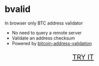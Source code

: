 # bvalid

In browser only BTC address validator

- No need to query a remote server
- Validate an address checksum
- Powered by [bitcoin-address-validation](https://www.npmjs.com/package/bitcoin-address-validation)

<p align="center" style="font-size:22px;">
<a href="https://tantecky.github.io/bvalid/">TRY IT</a>
</p>
